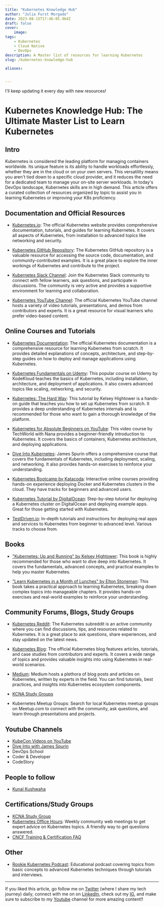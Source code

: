 ```yaml
---
title: "Kubernetes Knowledge Hub"
author: "Julia Furst Morgado"
date: 2023-08-15T17:46:05.964Z
draft: false
cover:
    image: 
tags: 
    - Kubernetes
    - Cloud Native
    - DevOps
description: A Master list of resources for learning Kubernetes 
slug: /kubernetes-knowledge-hub

aliases:


---
```

I'll keep updating it every day with new resources!

# Kubernetes Knowledge Hub: The Ultimate Master List to Learn Kubernetes 

## Intro
Kubernetes is considered the leading platform for managing containers worldwide. Its unique feature is its ability to handle workloads effortlessly, whether they are in the cloud or on your own servers. This versatility means you aren't tied down to a specific cloud provider, and it reduces the need for a dedicated team to manage your on-site server workloads. In today's DevOps landscape, Kubernetes skills are in high demand. This article offers a curated collection of resources organized by topic to assist you in learning Kubernetes or improving your K8s proficiency.

## Documentation and Official Resources
- [Kubernetes.io](https://kubernetes.io/): The official Kubernetes website provides comprehensive documentation, tutorials, and guides for learning Kubernetes. It covers all aspects of Kubernetes, from installation to advanced topics like networking and security.

- [Kubernetes GitHub Repository](https://github.com/kubernetes/kubernetes): The Kubernetes GitHub repository is a valuable resource for accessing the source code, documentation, and community-contributed examples. It is a great place to explore the inner workings of Kubernetes and contribute to the project.

- [Kubernetes Slack Channel](https://slack.kubernetes.io/): Join the Kubernetes Slack community to connect with fellow learners, ask questions, and participate in discussions. The community is very active and provides a supportive environment for learning and collaboration.

- [Kubernetes YouTube Channel](https://www.youtube.com/c/KubernetesCommunity): The official Kubernetes YouTube channel hosts a variety of video tutorials, presentations, and demos from contributors and experts. It is a great resource for visual learners who prefer video-based content.

## Online Courses and Tutorials
- [Kubernetes Documentation](https://kubernetes.io/docs/): The official Kubernetes documentation is a comprehensive resource for learning Kubernetes from scratch. It provides detailed explanations of concepts, architecture, and step-by-step guides on how to deploy and manage applications using Kubernetes.

- [Kubernetes Fundamentals on Udemy](https://www.udemy.com/course/learn-kubernetes/): This popular course on Udemy by KodeKloud teaches the basics of Kubernetes, including installation, architecture, and deployment of applications. It also covers advanced topics like scaling, networking, and security.

- [Kubernetes: The Hard Way](https://github.com/kelseyhightower/kubernetes-the-hard-way): This tutorial by Kelsey Hightower is a hands-on guide that teaches you how to set up Kubernetes from scratch. It provides a deep understanding of Kubernetes internals and is recommended for those who want to gain a thorough knowledge of the platform.

- [Kubernetes for Absolute Beginners on YouTube](https://www.youtube.com/watch?v=X48VuDVv0do): This video course by TechWorld with Nana provides a beginner-friendly introduction to Kubernetes. It covers the basics of containers, Kubernetes architecture, and deploying applications.

- [Dive Into Kubernetes](https://diveinto.com/p/dive-into-kubernetes-get-started-with-docker-and-kubernetes): James Spurin offers a comprehensive course that covers the fundamentals of Kubernetes, including deployment, scaling, and networking. It also provides hands-on exercises to reinforce your understanding.

- [Kubernetes Bootcamp by Katacoda](https://www.katacoda.com/courses/kubernetes): Interactive online courses providing hands-on experience deploying Docker and Kubernetes clusters in the cloud. They have tracks for beginners and advanced users.

- [Kubernetes Tutorial by DigitalOcean](https://www.digitalocean.com/community/tutorials/kubernetes-basics-workflow): Step-by-step tutorial for deploying a Kubernetes cluster on DigitalOcean and deploying example apps. Great for those getting started with Kubernetes.

- [TestDriven.io](https://testdriven.io/courses/kubernetes/): In-depth tutorials and instructions for deploying real apps and services to Kubernetes from beginner to advanced level. Various tracks to choose from.

## Books
- ["Kubernetes: Up and Running" by Kelsey Hightower](https://www.oreilly.com/library/view/kubernetes-up-and/9781492046527/): This book is highly recommended for those who want to dive deep into Kubernetes. It covers the fundamentals, advanced concepts, and practical examples to help you master Kubernetes.

- ["Learn Kubernetes in a Month of Lunches" by Elton Stoneman](https://www.manning.com/books/learn-kubernetes-in-a-month-of-lunches): This book takes a practical approach to learning Kubernetes, breaking down complex topics into manageable chapters. It provides hands-on exercises and real-world examples to reinforce your understanding.

## Community Forums, Blogs, Study Groups
- [Kubernetes Reddit](https://www.reddit.com/r/kubernetes/): The Kubernetes subreddit is an active community where you can find discussions, tips, and resources related to Kubernetes. It is a great place to ask questions, share experiences, and stay updated on the latest news.

- [Kubernetes Blog](https://kubernetes.io/blog/): The official Kubernetes blog features articles, tutorials, and case studies from contributors and experts. It covers a wide range of topics and provides valuable insights into using Kubernetes in real-world scenarios.

- [Medium](https://medium.com/tag/kubernetes): Medium hosts a plethora of blog posts and articles on Kubernetes, written by experts in the field. You can find tutorials, best practices, and insights into Kubernetes ecosystem components.

- [KCNA Study Groups](https://github.com/spurin/KCNA-Study-Group)

- Kubernetes Meetup Groups: Search for local Kubernetes meetup groups on Meetup.com to connect with the community, ask questions, and learn through presentations and projects.

## Youtube Channels
- [KubeCon Videos on YouTube](https://www.youtube.com/c/KubernetesCommunity)
- [Dive Into with James Spurin](https://www.youtube.com/channel/UCTBTIaHHEK2epxTia1Ft3fA)
- DevOps School
- Coder & Developer
- CodeStory

## People to follow
- [Kunal Kushwaha](https://bio.link/kunalk)

## Certifications/Study Groups
- [KCNA Study Group](https://github.com/spurin/KCNA-Study-Group)
- [Kubernetes Office Hours](https://github.com/kubernetes/community/tree/master/sig-events/office-hours): Weekly community web meetings to get expert advice on Kubernetes topics. A friendly way to get questions answered.
- [CNCF Training & Certification FAQ](https://www.cncf.io/certification/training/)

## Other
- [Rookie Kubernetes Podcast](https://www.rookiekubernetes.com/): Educational podcast covering topics from basic concepts to advanced Kubernetes techniques through tutorials and interviews.


***
If you liked this article, go follow me on [Twitter](https://twitter.com/juliafmorgado) (where I share my tech journey) daily, connect with me on on [LinkedIn](https://www.linkedin.com/in/juliafmorgado/), check out my [IG](https://www.instagram.com/juliafmorgado/), and make sure to subscribe to my [Youtube](https://www.youtube.com/c/JuliaFMorgado) channel for more amazing content!!